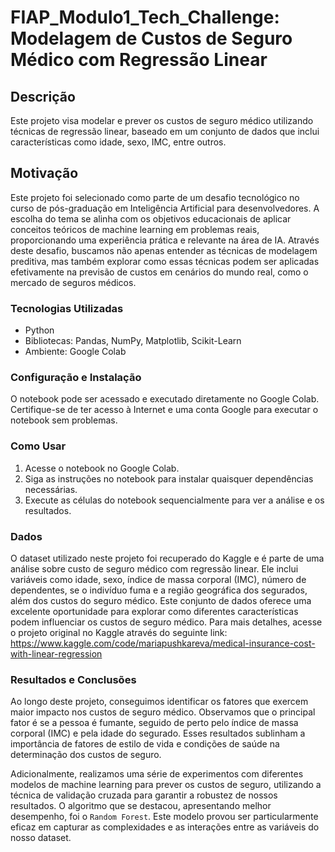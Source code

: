 # FIAP_Modulo1_Tech_Challenge: Modelagem de Custos de Seguro Médico com Regressão Linear

## Descrição
Este projeto visa modelar e prever os custos de seguro médico utilizando técnicas de regressão linear, baseado em um conjunto de dados que inclui características como idade, sexo, IMC, entre outros.

## Motivação
Este projeto foi selecionado como parte de um desafio tecnológico no curso de pós-graduação em Inteligência Artificial para desenvolvedores. A escolha do tema se alinha com os objetivos educacionais de aplicar conceitos teóricos de machine learning em problemas reais, proporcionando uma experiência prática e relevante na área de IA. Através deste desafio, buscamos não apenas entender as técnicas de modelagem preditiva, mas também explorar como essas técnicas podem ser aplicadas efetivamente na previsão de custos em cenários do mundo real, como o mercado de seguros médicos.
### Tecnologias Utilizadas
 - Python
 - Bibliotecas: Pandas, NumPy, Matplotlib, Scikit-Learn
 - Ambiente: Google Colab
   
### Configuração e Instalação
O notebook pode ser acessado e executado diretamente no Google Colab. Certifique-se de ter acesso à Internet e uma conta Google para executar o notebook sem problemas.

### Como Usar
1. Acesse o notebook no Google Colab.
2. Siga as instruções no notebook para instalar quaisquer dependências necessárias.
3. Execute as células do notebook sequencialmente para ver a análise e os resultados.

### Dados
O dataset utilizado neste projeto foi recuperado do Kaggle e é parte de uma análise sobre custo de seguro médico com regressão linear. Ele inclui variáveis como idade, sexo, índice de massa corporal (IMC), número de dependentes, se o indivíduo fuma e a região geográfica dos segurados, além dos custos do seguro médico. Este conjunto de dados oferece uma excelente oportunidade para explorar como diferentes características podem influenciar os custos de seguro médico. Para mais detalhes, acesse o projeto original no Kaggle através do seguinte link: https://www.kaggle.com/code/mariapushkareva/medical-insurance-cost-with-linear-regression

### Resultados e Conclusões
Ao longo deste projeto, conseguimos identificar os fatores que exercem maior impacto nos custos de seguro médico. Observamos que o principal fator é se a pessoa é fumante, seguido de perto pelo índice de massa corporal (IMC) e pela idade do segurado. Esses resultados sublinham a importância de fatores de estilo de vida e condições de saúde na determinação dos custos de seguro.

Adicionalmente, realizamos uma série de experimentos com diferentes modelos de machine learning para prever os custos de seguro, utilizando a técnica de validação cruzada para garantir a robustez de nossos resultados. O algoritmo que se destacou, apresentando melhor desempenho, foi o `Random Forest`. Este modelo provou ser particularmente eficaz em capturar as complexidades e as interações entre as variáveis do nosso dataset.
